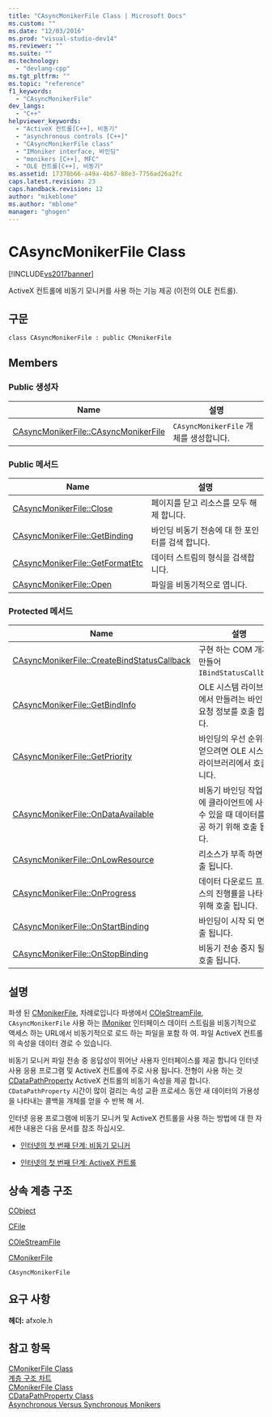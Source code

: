 ```yaml
---
title: "CAsyncMonikerFile Class | Microsoft Docs"
ms.custom: ""
ms.date: "12/03/2016"
ms.prod: "visual-studio-dev14"
ms.reviewer: ""
ms.suite: ""
ms.technology: 
  - "devlang-cpp"
ms.tgt_pltfrm: ""
ms.topic: "reference"
f1_keywords: 
  - "CAsyncMonikerFile"
dev_langs: 
  - "C++"
helpviewer_keywords: 
  - "ActiveX 컨트롤[C++], 비동기"
  - "asynchronous controls [C++]"
  - "CAsyncMonikerFile class"
  - "IMoniker interface, 바인딩"
  - "monikers [C++], MFC"
  - "OLE 컨트롤[C++], 비동기"
ms.assetid: 17378b66-a49a-4b67-88e3-7756ad26a2fc
caps.latest.revision: 23
caps.handback.revision: 12
author: "mikeblome"
ms.author: "mblome"
manager: "ghogen"
---
```

# CAsyncMonikerFile Class
[!INCLUDE[vs2017banner](../../assembler/inline/includes/vs2017banner.md)]

ActiveX 컨트롤에 비동기 모니커를 사용 하는 기능 제공 \(이전의 OLE 컨트롤\).  
  
## 구문  
  
```  
class CAsyncMonikerFile : public CMonikerFile  
```  
  
## Members  
  
### Public 생성자  
  
|Name|설명|  
|----------|--------|  
|[CAsyncMonikerFile::CAsyncMonikerFile](../Topic/CAsyncMonikerFile::CAsyncMonikerFile.md)|`CAsyncMonikerFile` 개체를 생성합니다.|  
  
### Public 메서드  
  
|Name|설명|  
|----------|--------|  
|[CAsyncMonikerFile::Close](../Topic/CAsyncMonikerFile::Close.md)|페이지를 닫고 리소스를 모두 해제 합니다.|  
|[CAsyncMonikerFile::GetBinding](../Topic/CAsyncMonikerFile::GetBinding.md)|바인딩 비동기 전송에 대 한 포인터를 검색 합니다.|  
|[CAsyncMonikerFile::GetFormatEtc](../Topic/CAsyncMonikerFile::GetFormatEtc.md)|데이터 스트림의 형식을 검색합니다.|  
|[CAsyncMonikerFile::Open](../Topic/CAsyncMonikerFile::Open.md)|파일을 비동기적으로 엽니다.|  
  
### Protected 메서드  
  
|Name|설명|  
|----------|--------|  
|[CAsyncMonikerFile::CreateBindStatusCallback](../Topic/CAsyncMonikerFile::CreateBindStatusCallback.md)|구현 하는 COM 개체를 만들어 `IBindStatusCallback`.|  
|[CAsyncMonikerFile::GetBindInfo](../Topic/CAsyncMonikerFile::GetBindInfo.md)|OLE 시스템 라이브러리에서 만들려는 바인딩 요청 정보를 호출 합니다.|  
|[CAsyncMonikerFile::GetPriority](../Topic/CAsyncMonikerFile::GetPriority.md)|바인딩의 우선 순위를 얻으려면 OLE 시스템 라이브러리에서 호출 됩니다.|  
|[CAsyncMonikerFile::OnDataAvailable](../Topic/CAsyncMonikerFile::OnDataAvailable.md)|비동기 바인딩 작업 중에 클라이언트에 사용할 수 있을 때 데이터를 제공 하기 위해 호출 됩니다.|  
|[CAsyncMonikerFile::OnLowResource](../Topic/CAsyncMonikerFile::OnLowResource.md)|리소스가 부족 하면 호출 됩니다.|  
|[CAsyncMonikerFile::OnProgress](../Topic/CAsyncMonikerFile::OnProgress.md)|데이터 다운로드 프로세스의 진행률을 나타내기 위해 호출 됩니다.|  
|[CAsyncMonikerFile::OnStartBinding](../Topic/CAsyncMonikerFile::OnStartBinding.md)|바인딩이 시작 되 면 호출 됩니다.|  
|[CAsyncMonikerFile::OnStopBinding](../Topic/CAsyncMonikerFile::OnStopBinding.md)|비동기 전송 중지 될 때 호출 됩니다.|  
  
## 설명  
 파생 된  [CMonikerFile](../../mfc/reference/cmonikerfile-class.md), 차례로입니다 파생에서  [COleStreamFile](../../mfc/reference/colestreamfile-class.md), `CAsyncMonikerFile` 사용 하는  [IMoniker](http://msdn.microsoft.com/library/windows/desktop/ms679705) 인터페이스 데이터 스트림을 비동기적으로 액세스 하는 URL에서 비동기적으로 로드 하는 파일을 포함 하 여.  파일 ActiveX 컨트롤의 속성을 데이터 경로 수 있습니다.  
  
 비동기 모니커 파일 전송 중 응답성이 뛰어난 사용자 인터페이스를 제공 합니다 인터넷 사용 응용 프로그램 및 ActiveX 컨트롤에 주로 사용 됩니다.  전형이 사용 하는 것  [CDataPathProperty](../../mfc/reference/cdatapathproperty-class.md) ActiveX 컨트롤의 비동기 속성을 제공 합니다.  `CDataPathProperty` 시간이 많이 걸리는 속성 교환 프로세스 동안 새 데이터의 가용성을 나타내는 콜백을 개체를 얻을 수 반복 해 서.  
  
 인터넷 응용 프로그램에 비동기 모니커 및 ActiveX 컨트롤을 사용 하는 방법에 대 한 자세한 내용은 다음 문서를 참조 하십시오.  
  
-   [인터넷의 첫 번째 단계: 비동기 모니커](../../mfc/asynchronous-monikers-on-the-internet.md)  
  
-   [인터넷의 첫 번째 단계: ActiveX 컨트롤](../../mfc/activex-controls-on-the-internet.md)  
  
## 상속 계층 구조  
 [CObject](../../mfc/reference/cobject-class.md)  
  
 [CFile](../../mfc/reference/cfile-class.md)  
  
 [COleStreamFile](../../mfc/reference/colestreamfile-class.md)  
  
 [CMonikerFile](../../mfc/reference/cmonikerfile-class.md)  
  
 `CAsyncMonikerFile`  
  
## 요구 사항  
 **헤더:**  afxole.h  
  
## 참고 항목  
 [CMonikerFile Class](../../mfc/reference/cmonikerfile-class.md)   
 [계층 구조 차트](../../mfc/hierarchy-chart.md)   
 [CMonikerFile Class](../../mfc/reference/cmonikerfile-class.md)   
 [CDataPathProperty Class](../../mfc/reference/cdatapathproperty-class.md)   
 [Asynchronous Versus Synchronous Monikers](http://msdn.microsoft.com/library/windows/desktop/ms687193)